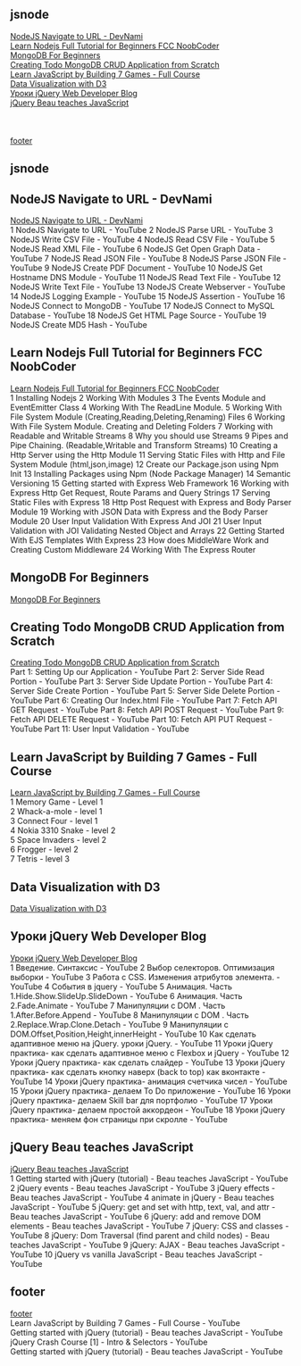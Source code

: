 ## jsnode
[NodeJS Navigate to URL - DevNami](#NodeJS-Navigate-to-URL---DevNami)  
[Learn Nodejs Full Tutorial for Beginners FCC NoobCoder](#Learn-Nodejs-Full-Tutorial-for-Beginners-FCC-NoobCoder)  
[MongoDB For Beginners](#MongoDB-For-Beginners)  
[Creating Todo MongoDB CRUD Application from Scratch](#Creating-Todo-MongoDB-CRUD-Application-from-Scratch)  
[Learn JavaScript by Building 7 Games - Full Course](#Learn-JavaScript-by-Building-7-Games---Full-Course)  
[Data Visualization with D3](#Data-Visualization-with-D3)  
[Уроки jQuery Web Developer Blog](#Уроки-jQuery-Web-Developer-Blog)  
[jQuery Beau teaches JavaScript](#jQuery-Beau-teaches-JavaScript)  
[](#)  
[](#)  
[](#)  
[footer](#footer)  

## jsnode
## NodeJS Navigate to URL - DevNami
[NodeJS Navigate to URL - DevNami](d1022devnami.md)  
1 NodeJS Navigate to URL - YouTube
2 NodeJS Parse URL - YouTube
3 NodeJS Write CSV File - YouTube
4 NodeJS Read CSV File - YouTube
5 NodeJS Read XML File - YouTube
6 NodeJS Get Open Graph Data - YouTube
7 NodeJS Read JSON File - YouTube
8 NodeJS Parse JSON File - YouTube
9 NodeJS Create PDF Document - YouTube
10 NodeJS Get Hostname DNS Module - YouTube
11 NodeJS Read Text File - YouTube
12 NodeJS Write Text File - YouTube
13 NodeJS Create Webserver - YouTube
14 NodeJS Logging Example - YouTube
15 NodeJS Assertion - YouTube
16 NodeJS Connect to MongoDB - YouTube
17 NodeJS Connect to MySQL Database - YouTube
18 NodeJS Get HTML Page Source - YouTube
19 NodeJS Create MD5 Hash - YouTube

## Learn Nodejs Full Tutorial for Beginners FCC NoobCoder
[Learn Nodejs Full Tutorial for Beginners FCC NoobCoder](f2022fcc.md)   
1 Installing Nodejs
2 Working With Modules
3 The Events Module and EventEmitter Class
4 Working With The ReadLine Module.
5 Working With File System Module (Creating,Reading,Deleting,Renaming) Files
6 Working With File System Module. Creating and Deleting Folders
7 Working with Readable and Writable Streams
8 Why you should use Streams
9 Pipes and Pipe Chaining. (Readable,Writable and Transform Streams)
10 Creating a Http Server using the Http Module
11 Serving Static Files with Http and File System Module (html,json,image)
12 Create our Package.json using Npm Init
13 Installing Packages using Npm (Node Package Manager)
14 Semantic Versioning
15 Getting started with Express Web Framework
16 Working with Express Http Get Request, Route Params and Query Strings
17 Serving Static Files with Express
18 Http Post Request with Express and Body Parser Module
19 Working with JSON Data with Express and the Body Parser Module
20 User Input Validation With Express And JOI
21 User Input Validation with JOI Validating Nested Object and Arrays
22 Getting Started With EJS Templates With Express
23 How does MiddleWare Work and Creating Custom Middleware
24 Working With The Express Router
## MongoDB For Beginners
[MongoDB For Beginners](f2052mongo.md)  

## Creating Todo MongoDB CRUD Application from Scratch
[Creating Todo MongoDB CRUD Application from Scratch](f2042noobcoder.md)  
Part 1: Setting Up our Application - YouTube
Part 2: Server Side Read Portion - YouTube
Part 3: Server Side Update Portion - YouTube
Part 4: Server Side Create Portion - YouTube
Part 5: Server Side Delete Portion - YouTube
Part 6: Creating Our Index.html File - YouTube
Part 7: Fetch API GET Request - YouTube
Part 8: Fetch API POST Request - YouTube
Part 9: Fetch API DELETE Request - YouTube
Part 10: Fetch API PUT Request - YouTube
Part 11: User Input Validation - YouTube
## Learn JavaScript by Building 7 Games - Full Course
[Learn JavaScript by Building 7 Games - Full Course](f2082snake.md)  
1 Memory Game - Level 1  
2 Whack-a-mole - level 1  
3 Connect Four - level 1  
4 Nokia 3310 Snake - level 2  
5 Space Invaders - level 2  
6 Frogger - level 2  
7 Tetris - level 3  
## Data Visualization with D3
[Data Visualization with D3](f2102d3.md)  
## Уроки jQuery Web Developer Blog
[Уроки jQuery Web Developer Blog](q2022devblog.md)  
1 Введение. Синтаксис - YouTube
2 Выбор селекторов. Оптимизация выборки - YouTube
3 Работа с CSS. Изменения атрибутов элемента. - YouTube
4 События в jquery - YouTube
5 Анимация. Часть 1.Hide.Show.SlideUp.SlideDown - YouTube
6 Анимация. Часть 2.Fade.Animate - YouTube
7 Манипуляции с DOM . Часть 1.After.Before.Append - YouTube
8 Манипуляции с DOM . Часть 2.Replace.Wrap.Clone.Detach - YouTube
9 Манипуляции с DOM.Offset,Position,Height,innerHeight - YouTube
10 Как сделать адаптивное меню на jQuery. уроки jQuery. - YouTube
11 Уроки jQuery практика- как сделать адаптивное меню с Flexbox и jQuery - YouTube
12 Уроки jQuery практика- как сделать слайдер - YouTube
13 Уроки jQuery практика- как сделать кнопку наверх (back to top) как вконтакте - YouTube
14 Уроки jQuery практика- анимация счетчика чисел - YouTube
15 Уроки jQuery практика- делаем To Do приложение - YouTube
16 Уроки jQuery практика- делаем Skill bar для портфолио - YouTube
17 Уроки jQuery практика- делаем простой аккордеон - YouTube
18 Уроки jQuery практика- меняем фон страницы при скролле - YouTube  
## jQuery Beau teaches JavaScript
[jQuery Beau teaches JavaScript](q2032beau.md)  
1 Getting started with jQuery (tutorial) - Beau teaches JavaScript - YouTube
2 jQuery events - Beau teaches JavaScript - YouTube
3 jQuery effects - Beau teaches JavaScript - YouTube
4 animate in jQuery - Beau teaches JavaScript - YouTube
5 jQuery: get and set with http, text, val, and attr - Beau teaches JavaScript - YouTube
6 jQuery: add and remove DOM elements - Beau teaches JavaScript - YouTube
7 jQuery: CSS and classes - YouTube
8 jQuery: Dom Traversal (find parent and child nodes) - Beau teaches JavaScript - YouTube
9 jQuery: AJAX - Beau teaches JavaScript - YouTube
10 jQuery vs vanilla JavaScript - Beau teaches JavaScript - YouTube
## 
[]()  
## 
[]()  
## footer
[footer](b2012content.md)  
Learn JavaScript by Building 7 Games - Full Course - YouTube  
Getting started with jQuery (tutorial) - Beau teaches JavaScript - YouTube  
jQuery Crash Course [1] - Intro & Selectors - YouTube  
Getting started with jQuery (tutorial) - Beau teaches JavaScript - YouTube  
  
  
